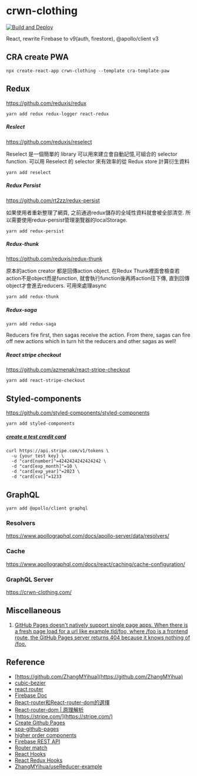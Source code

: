 # crwn-clothing
[![Build and Deploy](https://github.com/kimi0230/crwn-clothing/actions/workflows/deploy-to-gh-pages.yml/badge.svg)](https://github.com/kimi0230/crwn-clothing/actions/workflows/deploy-to-gh-pages.yml)

React, rewrite Firebase to v9(auth, firestore), @apollo/client v3
 

## CRA create PWA
```shell
npx create-react-app crwn-clothing --template cra-template-paw
```

## Redux
https://github.com/reduxjs/redux
```shell
yarn add redux redux-logger react-redux
```

##### Reslect
https://github.com/reduxjs/reselect

Reselect 是一個簡單的 library 可以用來建立會自動記憶,可組合的 selector function.
可以用 Reselect 的 selector 來有效率的從 Redux store 計算衍生資料
```shell
yarn add reselect
```

##### Redux Persist
https://github.com/rt2zz/redux-persist

如果使用者重新整理了網頁,
之前通過redux儲存的全域性資料就會被全部清空.
所以需要使用redux-persist管理瀏覽器的localStorage.
```shell
yarn add redux-persist
```

##### Redux-thunk
https://github.com/reduxjs/redux-thunk

原本的action creator 都是回傳action object.
在Redux Thunk裡面會檢查若action不是object而是function,
就會執行function後再將action往下傳,
直到回傳object才會進去reducers.
可用來處理async
```shell
yarn add redux-thunk
```

##### Redux-saga
```shell
yarn add redux-saga
```

Reducers fire first, then sagas receive the action. From there, sagas can fire off new actions which in turn hit the reducers and other sagas as well!
##### React stripe checkout
https://github.com/azmenak/react-stripe-checkout
```shell
yarn add react-stripe-checkout
```
## Styled-components
https://github.com/styled-components/styled-components
```shell
yarn add styled-components
```


##### [create a test credit card](https://stripe.com/docs/api/tokens/create_card)
```shell
curl https://api.stripe.com/v1/tokens \
  -u {your test key} \
  -d "card[number]"=4242424242424242 \
  -d "card[exp_month]"=10 \
  -d "card[exp_year]"=2023 \
  -d "card[cvc]"=1233
```
## GraphQL

```shell
yarn add @apollo/client graphql 
```

### Resolvers
https://www.apollographql.com/docs/apollo-server/data/resolvers/

### Cache
https://www.apollographql.com/docs/react/caching/cache-configuration/

### GraphQL Server
https://crwn-clothing.com/

## Miscellaneous
1. [GitHub Pages doesn't natively support single page apps. When there is a fresh page load for a url like example.tld/foo, where /foo is a frontend route, the GitHub Pages server returns 404 because it knows nothing of /foo.](https://github.com/rafgraph/spa-github-pages)

## Reference
* [https://github.com/ZhangMYihua](https://github.com/ZhangMYihua)
* [cubic-bezier](https://developer.mozilla.org/en-US/docs/Web/CSS/easing-function)
* [react router](https://reactrouter.com/web/guides/quick-start)
* [Firebase Doc](https://firebase.google.com/docs/web/setup?hl=en)
* [React-router和React-router-dom的選擇](https://www.ucamc.com/articles/278-%E7%B0%A1%E5%96%AE%E4%BB%8B%E7%B4%B9%E4%BA%86%E8%A7%A3react-router-4%E6%95%99%E5%AD%B8)
* [React-router-dom | 原理解析](https://medium.com/%E6%89%8B%E5%AF%AB%E7%AD%86%E8%A8%98/a-little-bit-of-react-router-dom-e5b809fcb127)
* [https://stripe.com/](https://stripe.com/)
* [Create Github Pages](https://ithelp.ithome.com.tw/articles/10228423)
* [spa-github-pages](https://github.com/rafgraph/spa-github-pages)
* [higher order components](https://github.com/ZhangMYihua/higher-order-components-explained)
* [Firebase REST API](https://firebase.google.com/docs/firestore/use-rest-api#making_rest_calls)
* [Router match](https://ithelp.ithome.com.tw/articles/10204451)
* [React Hooks](https://reactjs.org/docs/hooks-reference.html)
* [React Redux Hooks](https://react-redux.js.org/api/hooks)
* [ZhangMYihua/useReducer-example](https://github.com/ZhangMYihua/useReducer-example)